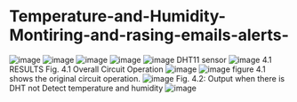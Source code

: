 # Temperature-and-Humidity-Montiring-and-rasing-emails-alerts-
![image](https://user-images.githubusercontent.com/93464217/209556349-da8899e1-0b4f-42ba-9d81-d6745e7b5ba6.png)
![image](https://user-images.githubusercontent.com/93464217/209556368-20cc1c15-14fb-43f3-81aa-9f572739f5e2.png)
![image](https://user-images.githubusercontent.com/93464217/209556394-24fd4a94-8044-4b20-853a-c73ff433fa94.png)
![image](https://user-images.githubusercontent.com/93464217/209556420-9fa1797e-9722-4a4d-b91f-25919e0c5e4b.png)
![image](https://user-images.githubusercontent.com/93464217/209556430-2ca627fa-ff7c-4080-819a-b76b3c405bea.png)
DHT11 sensor
![image](https://user-images.githubusercontent.com/93464217/209556637-0148874f-5bfe-4879-9ac1-e1006c5edc56.png)
4.1 RESULTS
 Fig. 4.1 Overall Circuit Operation
 ![image](https://user-images.githubusercontent.com/93464217/209556666-68e2f8ca-987d-49bf-95c1-dbb54fc09e20.png)
![image](https://user-images.githubusercontent.com/93464217/209556693-d403b337-7a42-41ba-8a82-f0ea7fb2dec0.png)
figure 4.1 shows the original circuit operation.
![image](https://user-images.githubusercontent.com/93464217/209556717-f8977c87-bccb-469f-8f22-98fd39a76610.png)
Fig. 4.2: Output when there is DHT not Detect temperature and humidity
![image](https://user-images.githubusercontent.com/93464217/209556740-4adf73a3-71d7-4307-9ca3-780d8e399c18.png)
